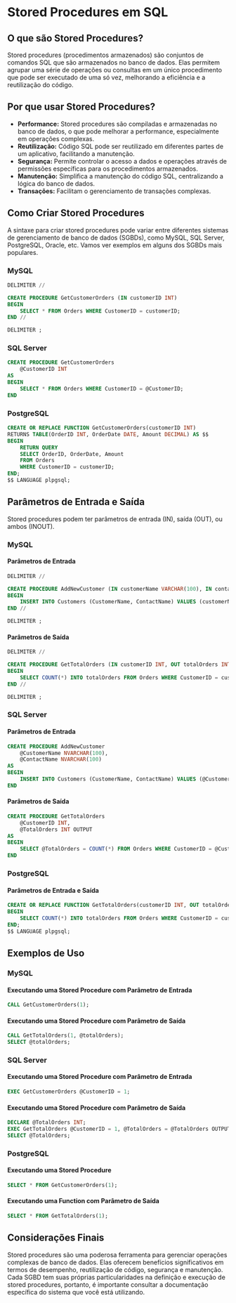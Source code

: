 # Stored Procedures em SQL

## O que são Stored Procedures?

Stored procedures (procedimentos armazenados) são conjuntos de comandos SQL que são armazenados no banco de dados. Elas permitem agrupar uma série de operações ou consultas em um único procedimento que pode ser executado de uma só vez, melhorando a eficiência e a reutilização do código.

## Por que usar Stored Procedures?

- **Performance:** Stored procedures são compiladas e armazenadas no banco de dados, o que pode melhorar a performance, especialmente em operações complexas.
- **Reutilização:** Código SQL pode ser reutilizado em diferentes partes de um aplicativo, facilitando a manutenção.
- **Segurança:** Permite controlar o acesso a dados e operações através de permissões específicas para os procedimentos armazenados.
- **Manutenção:** Simplifica a manutenção do código SQL, centralizando a lógica do banco de dados.
- **Transações:** Facilitam o gerenciamento de transações complexas.

## Como Criar Stored Procedures

A sintaxe para criar stored procedures pode variar entre diferentes sistemas de gerenciamento de banco de dados (SGBDs), como MySQL, SQL Server, PostgreSQL, Oracle, etc. Vamos ver exemplos em alguns dos SGBDs mais populares.

### MySQL

```sql
DELIMITER //

CREATE PROCEDURE GetCustomerOrders (IN customerID INT)
BEGIN
    SELECT * FROM Orders WHERE CustomerID = customerID;
END //

DELIMITER ;
```

### SQL Server

```sql
CREATE PROCEDURE GetCustomerOrders
    @CustomerID INT
AS
BEGIN
    SELECT * FROM Orders WHERE CustomerID = @CustomerID;
END
```

### PostgreSQL

```sql
CREATE OR REPLACE FUNCTION GetCustomerOrders(customerID INT)
RETURNS TABLE(OrderID INT, OrderDate DATE, Amount DECIMAL) AS $$
BEGIN
    RETURN QUERY
    SELECT OrderID, OrderDate, Amount
    FROM Orders
    WHERE CustomerID = customerID;
END;
$$ LANGUAGE plpgsql;
```

## Parâmetros de Entrada e Saída

Stored procedures podem ter parâmetros de entrada (IN), saída (OUT), ou ambos (INOUT).

### MySQL

#### Parâmetros de Entrada

```sql
DELIMITER //

CREATE PROCEDURE AddNewCustomer (IN customerName VARCHAR(100), IN contactName VARCHAR(100))
BEGIN
    INSERT INTO Customers (CustomerName, ContactName) VALUES (customerName, contactName);
END //

DELIMITER ;
```

#### Parâmetros de Saída

```sql
DELIMITER //

CREATE PROCEDURE GetTotalOrders (IN customerID INT, OUT totalOrders INT)
BEGIN
    SELECT COUNT(*) INTO totalOrders FROM Orders WHERE CustomerID = customerID;
END //

DELIMITER ;
```

### SQL Server

#### Parâmetros de Entrada

```sql
CREATE PROCEDURE AddNewCustomer
    @CustomerName NVARCHAR(100),
    @ContactName NVARCHAR(100)
AS
BEGIN
    INSERT INTO Customers (CustomerName, ContactName) VALUES (@CustomerName, @ContactName);
END
```

#### Parâmetros de Saída

```sql
CREATE PROCEDURE GetTotalOrders
    @CustomerID INT,
    @TotalOrders INT OUTPUT
AS
BEGIN
    SELECT @TotalOrders = COUNT(*) FROM Orders WHERE CustomerID = @CustomerID;
END
```

### PostgreSQL

#### Parâmetros de Entrada e Saída

```sql
CREATE OR REPLACE FUNCTION GetTotalOrders(customerID INT, OUT totalOrders INT) AS $$
BEGIN
    SELECT COUNT(*) INTO totalOrders FROM Orders WHERE CustomerID = customerID;
END;
$$ LANGUAGE plpgsql;
```

## Exemplos de Uso

### MySQL

#### Executando uma Stored Procedure com Parâmetro de Entrada

```sql
CALL GetCustomerOrders(1);
```

#### Executando uma Stored Procedure com Parâmetro de Saída

```sql
CALL GetTotalOrders(1, @totalOrders);
SELECT @totalOrders;
```

### SQL Server

#### Executando uma Stored Procedure com Parâmetro de Entrada

```sql
EXEC GetCustomerOrders @CustomerID = 1;
```

#### Executando uma Stored Procedure com Parâmetro de Saída

```sql
DECLARE @TotalOrders INT;
EXEC GetTotalOrders @CustomerID = 1, @TotalOrders = @TotalOrders OUTPUT;
SELECT @TotalOrders;
```

### PostgreSQL

#### Executando uma Stored Procedure

```sql
SELECT * FROM GetCustomerOrders(1);
```

#### Executando uma Function com Parâmetro de Saída

```sql
SELECT * FROM GetTotalOrders(1);
```

## Considerações Finais

Stored procedures são uma poderosa ferramenta para gerenciar operações complexas de banco de dados. Elas oferecem benefícios significativos em termos de desempenho, reutilização de código, segurança e manutenção. Cada SGBD tem suas próprias particularidades na definição e execução de stored procedures, portanto, é importante consultar a documentação específica do sistema que você está utilizando.